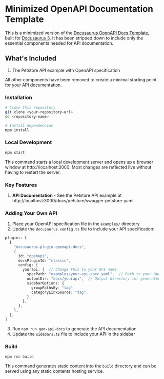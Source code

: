 # Minimized OpenAPI Documentation Template

This is a minimized version of the [Docusaurus OpenAPI Docs Template](https://github.com/PaloAltoNetworks/docusaurus-template-openapi-docs.git), built for [Docusaurus 3](https://docusaurus.io/). It has been stripped down to include only the essential components needed for API documentation.

## What's Included

1. The Petstore API example with OpenAPI specification

All other components have been removed to create a minimal starting point for your API documentation.

### Installation

```bash
# Clone this repository
git clone <your-repository-url>
cd <repository-name>

# Install dependencies
npm install
```

### Local Development

```bash
npm start
```

This command starts a local development server and opens up a browser window at http://localhost:3000. Most changes are reflected live without having to restart the server.

### Key Features

1. **API Documentation** - See the Petstore API example at http://localhost:3000/docs/petstore/swagger-petstore-yaml

### Adding Your Own API

1. Place your OpenAPI specification file in the `examples/` directory
2. Update the `docusaurus.config.ts` file to include your API specification:

```typescript
plugins: [
  [
    "docusaurus-plugin-openapi-docs",
    {
      id: "openapi",
      docsPluginId: "classic",
      config: {
        yourapi: {  // Change this to your API name
          specPath: "examples/your-api-spec.yaml",  // Path to your OpenAPI spec
          outputDir: "docs/yourapi",  // Output directory for generated docs
          sidebarOptions: {
            groupPathsBy: "tag",
            categoryLinkSource: "tag",
          },
        },
      },
    },
  ],
]
```

3. Run `npm run gen-api-docs` to generate the API documentation
4. Update the `sidebars.ts` file to include your API in the sidebar

### Build

```bash
npm run build
```

This command generates static content into the `build` directory and can be served using any static contents hosting service.
